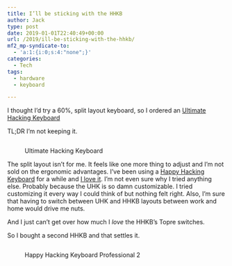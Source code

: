 ```yaml
---
title: I’ll be sticking with the HHKB
author: Jack
type: post
date: 2019-01-01T22:40:49+00:00
url: /2019/ill-be-sticking-with-the-hhkb/
mf2_mp-syndicate-to:
  - 'a:1:{i:0;s:4:"none";}'
categories:
  - Tech
tags:
  - hardware
  - keyboard

---
```

I thought I&#8217;d try a 60%, split layout keyboard, so I ordered an [Ultimate Hacking Keyboard][1]

TL;DR I&#8217;m not keeping it.<figure class="wp-block-image">

<img src="/wp-content/uploads/2019/01/IMG_1414-2-1024x768.jpg" alt="" class="wp-image-2265" srcset="/wp-content/uploads/2019/01/IMG_1414-2.jpg 1024w, /wp-content/uploads/2019/01/IMG_1414-2-300x225.jpg 300w, /wp-content/uploads/2019/01/IMG_1414-2-768x576.jpg 768w, /wp-content/uploads/2019/01/IMG_1414-2-750x563.jpg 750w" sizes="(max-width: 1024px) 100vw, 1024px" /><figcaption>Ultimate Hacking Keyboard</figcaption></figure> 

The split layout isn&#8217;t for me. It feels like one more thing to adjust and I&#8217;m not sold on the ergonomic advantages. I&#8217;ve been using a [Happy Hacking Keyboard][2] for a while and [I love it][3]. I&#8217;m not even sure why I tried anything else. Probably because the UHK is so damn customizable. I tried customizing it every way I could think of but nothing felt right. Also, I&#8217;m sure that having to switch between UHK and HHKB layouts between work and home would drive me nuts.

And I just can&#8217;t get over how much I _love_ the HHKB&#8217;s Topre switches.

So I bought a second HHKB and that settles it.<figure class="wp-block-image">

<img src="/wp-content/uploads/2019/01/hhkbp2-1024x595.jpg" alt="" class="wp-image-2266" srcset="/wp-content/uploads/2019/01/hhkbp2-1024x595.jpg 1024w, /wp-content/uploads/2019/01/hhkbp2-300x174.jpg 300w, /wp-content/uploads/2019/01/hhkbp2-768x446.jpg 768w, /wp-content/uploads/2019/01/hhkbp2-750x436.jpg 750w, /wp-content/uploads/2019/01/hhkbp2.jpg 1196w" sizes="(max-width: 1024px) 100vw, 1024px" /><figcaption>Happy Hacking Keyboard Professional 2</figcaption></figure>

 [1]: https://ultimatehackingkeyboard.com/
 [2]: https://hhkeyboard.us/happyhacking/
 [3]: https://www.baty.net/2018/the-happy-hacking-keyboard-professional-2/